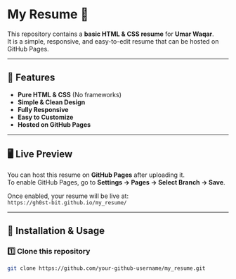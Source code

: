 # My Resume 🌟

This repository contains a **basic HTML & CSS resume** for **Umar Waqar**.  
It is a simple, responsive, and easy-to-edit resume that can be hosted on GitHub Pages.

---

## 📌 Features
- **Pure HTML & CSS** (No frameworks)
- **Simple & Clean Design**
- **Fully Responsive**
- **Easy to Customize**
- **Hosted on GitHub Pages**

---

## 🖥️ Live Preview  
You can host this resume on **GitHub Pages** after uploading it.  
To enable GitHub Pages, go to **Settings → Pages → Select Branch → Save**.  

Once enabled, your resume will be live at:  
`https://gh0st-bit.github.io/my_resume/`

---

## 🚀 Installation & Usage

### 1️⃣ Clone this repository  
```sh
git clone https://github.com/your-github-username/my_resume.git
